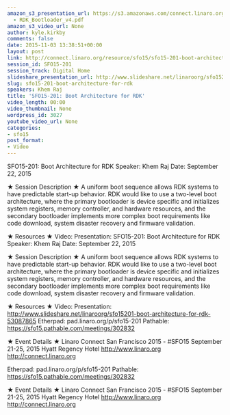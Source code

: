 ```yaml
---
amazon_s3_presentation_url: https://s3.amazonaws.com/connect.linaro.org/sfo15/Presentations/09-22-Tuesday/SFO15-201
  - RDK_Bootloader_v4.pdf
amazon_s3_video_url: None
author: kyle.kirkby
comments: false
date: 2015-11-03 13:38:51+00:00
layout: post
link: http://connect.linaro.org/resource/sfo15/sfo15-201-boot-architecture-for-rdk/
session_id: SFO15-201
session_track: Digital Home
slideshare_presentation_url: http://www.slideshare.net/linaroorg/sfo15201-boot-architecture-for-rdk-53087865
slug: sfo15-201-boot-architecture-for-rdk
speakers: Khem Raj
title: 'SFO15-201: Boot Architecture for RDK'
video_length: 00:00
video_thumbnail: None
wordpress_id: 3027
youtube_video_url: None
categories:
- sfo15
post_format:
- Video
---
```


SFO15-201: Boot Architecture for RDK
Speaker: Khem Raj
Date: September 22, 2015

★ Session Description ★
A uniform boot sequence allows RDK systems to have predictable start-up behavior. RDK would like to use a two-level boot architecture, where the primary bootloader is device specific and initializes system registers, memory controller, and hardware resources, and the secondary bootloader implements more complex boot requirements like code download, system disaster recovery and firmware validation.

★ Resources ★
Video:
Presentation: SFO15-201: Boot Architecture for RDK
Speaker: Khem Raj
Date: September 22, 2015

★ Session Description ★
A uniform boot sequence allows RDK systems to have predictable start-up behavior. RDK would like to use a two-level boot architecture, where the primary bootloader is device specific and initializes system registers, memory controller, and hardware resources, and the secondary bootloader implements more complex boot requirements like code download, system disaster recovery and firmware validation.

★ Resources ★
Video:
Presentation: http://www.slideshare.net/linaroorg/sfo15201-boot-architecture-for-rdk-53087865
Etherpad: pad.linaro.org/p/sfo15-201
Pathable: https://sfo15.pathable.com/meetings/302832

★ Event Details ★
Linaro Connect San Francisco 2015 - #SFO15
September 21-25, 2015
Hyatt Regency Hotel
http://www.linaro.org
http://connect.linaro.org

Etherpad: pad.linaro.org/p/sfo15-201
Pathable: https://sfo15.pathable.com/meetings/302832

★ Event Details ★
Linaro Connect San Francisco 2015 - #SFO15
September 21-25, 2015
Hyatt Regency Hotel
http://www.linaro.org
http://connect.linaro.org
